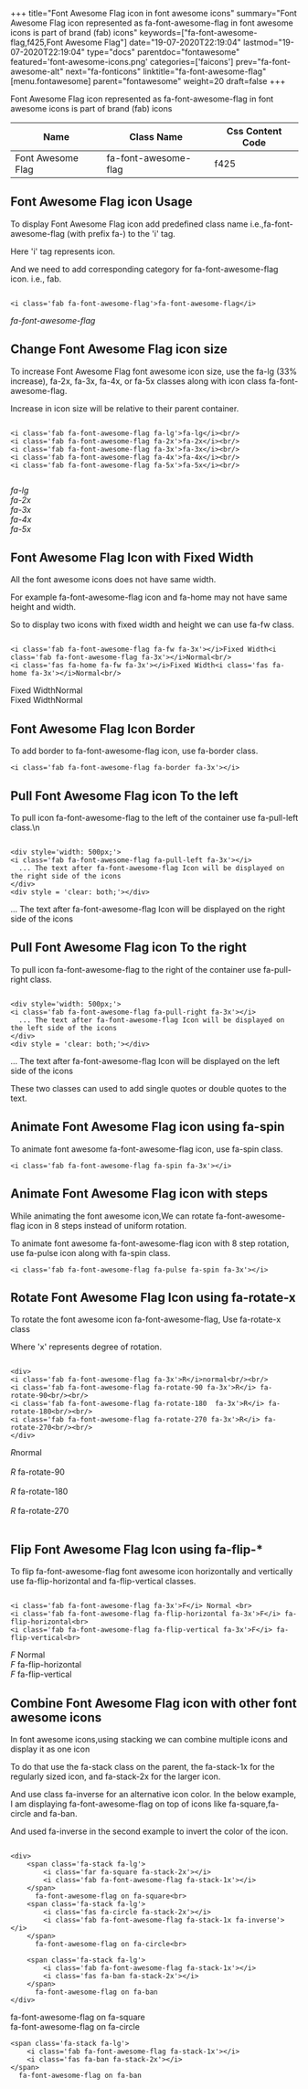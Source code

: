 +++
title="Font Awesome Flag icon in font awesome icons"
summary="Font Awesome Flag icon represented as fa-font-awesome-flag in font awesome icons is part of brand (fab) icons"
keywords=["fa-font-awesome-flag,f425,Font Awesome Flag"]
date="19-07-2020T22:19:04"
lastmod="19-07-2020T22:19:04"
type="docs"
parentdoc="fontawesome"
featured='font-awesome-icons.png'
categories=['faicons']
prev="fa-font-awesome-alt"
next="fa-fonticons"
linktitle="fa-font-awesome-flag"
[menu.fontawesome]
parent="fontawesome"
weight=20
draft=false
+++


Font Awesome Flag icon represented as fa-font-awesome-flag in font awesome icons is part of brand (fab) icons

<div class='table-responsive'><table class='table'><thead><tr><th>Name</th><th>Class Name</th><th>Css Content Code</th></tr></thead><tbody><tr><td>Font Awesome Flag</td><td>fa-font-awesome-flag</td><td>f425</td></tr></tbody></table></div>



## Font Awesome Flag icon Usage

To display Font Awesome Flag icon add predefined class name i.e.,fa-font-awesome-flag (with prefix fa-) to the 'i' tag.

Here 'i' tag represents icon.

And we need to add corresponding category for fa-font-awesome-flag icon. i.e., fab.


```

<i class='fab fa-font-awesome-flag'>fa-font-awesome-flag</i>
```

<i class='fab fa-font-awesome-flag'>fa-font-awesome-flag</i>




## Change Font Awesome Flag icon size
To increase Font Awesome Flag font awesome icon size, use the fa-lg (33% increase), fa-2x, fa-3x, fa-4x, or fa-5x classes along with icon class fa-font-awesome-flag.

Increase in icon size will be relative to their parent container. 

```

<i class='fab fa-font-awesome-flag fa-lg'>fa-lg</i><br/>
<i class='fab fa-font-awesome-flag fa-2x'>fa-2x</i><br/>
<i class='fab fa-font-awesome-flag fa-3x'>fa-3x</i><br/>
<i class='fab fa-font-awesome-flag fa-4x'>fa-4x</i><br/>
<i class='fab fa-font-awesome-flag fa-5x'>fa-5x</i><br/>
            
```

<i class='fab fa-font-awesome-flag fa-lg'>fa-lg</i><br/>
<i class='fab fa-font-awesome-flag fa-2x'>fa-2x</i><br/>
<i class='fab fa-font-awesome-flag fa-3x'>fa-3x</i><br/>
<i class='fab fa-font-awesome-flag fa-4x'>fa-4x</i><br/>
<i class='fab fa-font-awesome-flag fa-5x'>fa-5x</i><br/>
            



## Font Awesome Flag Icon with Fixed Width 

All the font awesome icons does not have same width.

For example fa-font-awesome-flag icon and fa-home may not have same height and width.

So to display two icons with fixed width and height we can use fa-fw class.


```

<i class='fab fa-font-awesome-flag fa-fw fa-3x'></i>Fixed Width<i class='fab fa-font-awesome-flag fa-3x'></i>Normal<br/>
<i class='fas fa-home fa-fw fa-3x'></i>Fixed Width<i class='fas fa-home fa-3x'></i>Normal<br/>
```

<i class='fab fa-font-awesome-flag fa-fw fa-3x'></i>Fixed Width<i class='fab fa-font-awesome-flag fa-3x'></i>Normal<br/>
<i class='fas fa-home fa-fw fa-3x'></i>Fixed Width<i class='fas fa-home fa-3x'></i>Normal<br/>



## Font Awesome Flag Icon Border 

To add border to fa-font-awesome-flag icon, use fa-border class.


```
<i class='fab fa-font-awesome-flag fa-border fa-3x'></i>

```
<i class='fab fa-font-awesome-flag fa-border fa-3x'></i>





## Pull Font Awesome Flag icon To the left

To pull icon fa-font-awesome-flag to the left of the container use fa-pull-left class.\n

```

<div style='width: 500px;'>
<i class='fab fa-font-awesome-flag fa-pull-left fa-3x'></i>
  ... The text after fa-font-awesome-flag Icon will be displayed on the right side of the icons
</div>
<div style = 'clear: both;'></div>
```

<div style='width: 500px;'>
<i class='fab fa-font-awesome-flag fa-pull-left fa-3x'></i>
  ... The text after fa-font-awesome-flag Icon will be displayed on the right side of the icons
</div>
<div style = 'clear: both;'></div>




## Pull Font Awesome Flag icon To the right
To pull icon fa-font-awesome-flag to the right of the container use fa-pull-right class.

```

<div style='width: 500px;'>
<i class='fab fa-font-awesome-flag fa-pull-right fa-3x'></i>
  ... The text after fa-font-awesome-flag Icon will be displayed on the left side of the icons
</div>
<div style = 'clear: both;'></div>
```

<div style='width: 500px;'>
<i class='fab fa-font-awesome-flag fa-pull-right fa-3x'></i>
  ... The text after fa-font-awesome-flag Icon will be displayed on the left side of the icons
</div>
<div style = 'clear: both;'></div>

These two classes can used to add single quotes or double quotes to the text.


## Animate Font Awesome Flag icon using fa-spin
To animate font awesome fa-font-awesome-flag icon, use fa-spin class.

```
<i class='fab fa-font-awesome-flag fa-spin fa-3x'></i>
```
<i class='fab fa-font-awesome-flag fa-spin fa-3x'></i>




## Animate Font Awesome Flag icon with steps
While animating the font awesome icon,We can rotate fa-font-awesome-flag icon in 8 steps instead of uniform rotation.

To animate font awesome fa-font-awesome-flag icon with 8 step rotation, use fa-pulse icon along with fa-spin class.


```
<i class='fab fa-font-awesome-flag fa-pulse fa-spin fa-3x'></i>

```
<i class='fab fa-font-awesome-flag fa-pulse fa-spin fa-3x'></i>





## Rotate Font Awesome Flag Icon using fa-rotate-x
To rotate the font awesome icon fa-font-awesome-flag, Use fa-rotate-x class

Where 'x' represents degree of rotation.


```

<div>
<i class='fab fa-font-awesome-flag fa-3x'>R</i>normal<br/><br/>
<i class='fab fa-font-awesome-flag fa-rotate-90 fa-3x'>R</i> fa-rotate-90<br/><br/> 
<i class='fab fa-font-awesome-flag fa-rotate-180  fa-3x'>R</i> fa-rotate-180<br/><br/> 
<i class='fab fa-font-awesome-flag fa-rotate-270 fa-3x'>R</i> fa-rotate-270<br/><br/>
</div>
```

<div>
<i class='fab fa-font-awesome-flag fa-3x'>R</i>normal<br/><br/>
<i class='fab fa-font-awesome-flag fa-rotate-90 fa-3x'>R</i> fa-rotate-90<br/><br/> 
<i class='fab fa-font-awesome-flag fa-rotate-180  fa-3x'>R</i> fa-rotate-180<br/><br/> 
<i class='fab fa-font-awesome-flag fa-rotate-270 fa-3x'>R</i> fa-rotate-270<br/><br/>
</div>




## Flip Font Awesome Flag Icon using fa-flip-*
To flip fa-font-awesome-flag font awesome icon horizontally and vertically use fa-flip-horizontal and fa-flip-vertical classes. 

```

<i class='fab fa-font-awesome-flag fa-3x'>F</i> Normal <br>
<i class='fab fa-font-awesome-flag fa-flip-horizontal fa-3x'>F</i> fa-flip-horizontal<br>
<i class='fab fa-font-awesome-flag fa-flip-vertical fa-3x'>F</i> fa-flip-vertical<br>
```

<i class='fab fa-font-awesome-flag fa-3x'>F</i> Normal <br>
<i class='fab fa-font-awesome-flag fa-flip-horizontal fa-3x'>F</i> fa-flip-horizontal<br>
<i class='fab fa-font-awesome-flag fa-flip-vertical fa-3x'>F</i> fa-flip-vertical<br>




## Combine Font Awesome Flag icon with other font awesome icons
In font awesome icons,using stacking we can combine multiple icons and display it as one icon 

To do that use the fa-stack class on the parent, the fa-stack-1x for the regularly sized icon, and fa-stack-2x for the larger icon.

And use class fa-inverse for an alternative icon color. 
In the below example, I am displaying fa-font-awesome-flag on top of icons like fa-square,fa-circle and fa-ban.

And used fa-inverse in the second example to invert the color of the icon.

```

<div>
    <span class='fa-stack fa-lg'>
        <i class='far fa-square fa-stack-2x'></i>
        <i class='fab fa-font-awesome-flag fa-stack-1x'></i>
    </span>
      fa-font-awesome-flag on fa-square<br>
    <span class='fa-stack fa-lg'>
        <i class='fas fa-circle fa-stack-2x'></i>
        <i class='fab fa-font-awesome-flag fa-stack-1x fa-inverse'></i>
    </span>
      fa-font-awesome-flag on fa-circle<br>

    <span class='fa-stack fa-lg'>
        <i class='fab fa-font-awesome-flag fa-stack-1x'></i>
        <i class='fas fa-ban fa-stack-2x'></i>
    </span>
      fa-font-awesome-flag on fa-ban
</div>
```

<div>
    <span class='fa-stack fa-lg'>
        <i class='far fa-square fa-stack-2x'></i>
        <i class='fab fa-font-awesome-flag fa-stack-1x'></i>
    </span>
      fa-font-awesome-flag on fa-square<br>
    <span class='fa-stack fa-lg'>
        <i class='fas fa-circle fa-stack-2x'></i>
        <i class='fab fa-font-awesome-flag fa-stack-1x fa-inverse'></i>
    </span>
      fa-font-awesome-flag on fa-circle<br>

    <span class='fa-stack fa-lg'>
        <i class='fab fa-font-awesome-flag fa-stack-1x'></i>
        <i class='fas fa-ban fa-stack-2x'></i>
    </span>
      fa-font-awesome-flag on fa-ban
</div>






